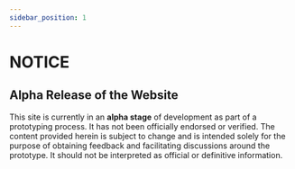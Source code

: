 ```yaml
---
sidebar_position: 1
---
```


# NOTICE

## Alpha Release of the Website

This site is currently in an __alpha stage__ of development as part of a
prototyping process. It has not been officially endorsed or verified. The
content provided herein is subject to change and is intended solely for the
purpose of obtaining feedback and facilitating discussions around the prototype.
It should not be interpreted as official or definitive information.
